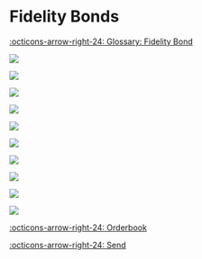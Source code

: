 # Fidelity Bonds

[:octicons-arrow-right-24: Glossary: Fidelity Bond][glossary]

[glossary]: /glossary/#fidelity-bond

![](../assets/interface/fb01-time.png#only-dark)

![](../assets/interface/fb01-time-light.png#only-light)

![](../assets/interface/fb02-jar.png#only-dark)

![](../assets/interface/fb02-jar-light.png#only-light)

![](../assets/interface/fb03-utxos.png#only-dark)

![](../assets/interface/fb03-utxos-light.png#only-light)

![](../assets/interface/fb04-frozen.png#only-dark)

![](../assets/interface/fb04-frozen-light.png#only-light)

![](../assets/interface/fb05-overview.png#only-dark)

![](../assets/interface/fb05-overview-light.png#only-light)


[:octicons-arrow-right-24: Orderbook][orderbook]

[:octicons-arrow-right-24: Send][send]

[orderbook]: /market/orderbook
[send]: 04-send.md
